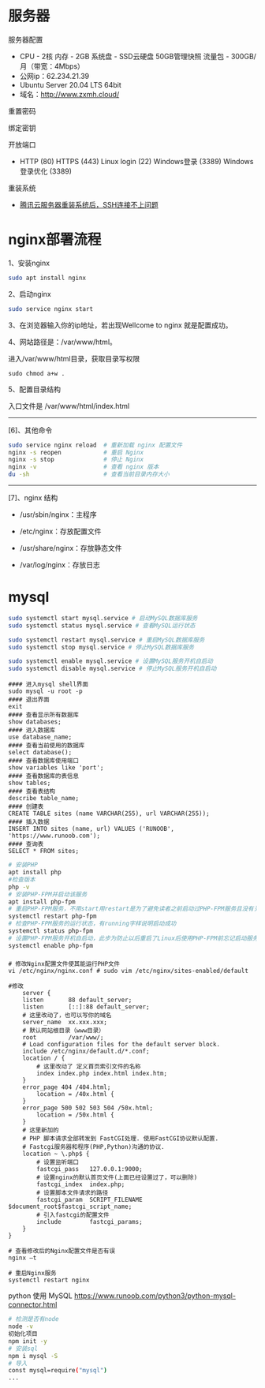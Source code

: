 # 服务器

服务器配置

-   CPU - 2核 内存 - 2GB	系统盘 - SSD云硬盘 50GB管理快照	流量包 - 300GB/月（带宽：4Mbps）
-   公网ip：62.234.21.39
-   Ubuntu Server 20.04 LTS 64bit
-   域名：http://www.zxmh.cloud/

重置密码	

绑定密钥

开放端口

-   HTTP (80)	HTTPS (443)	Linux login (22)	Windows登录 (3389)	Windows登录优化 (3389)

重装系统

-   [腾讯云服务器重装系统后，SSH连接不上问题](https://blog.csdn.net/Cosfox/article/details/127401123?ops_request_misc=%257B%2522request%255Fid%2522%253A%2522169117755616777224451207%2522%252C%2522scm%2522%253A%252220140713.130102334.pc%255Fall.%2522%257D&request_id=169117755616777224451207&biz_id=0&utm_medium=distribute.pc_search_result.none-task-blog-2~all~first_rank_ecpm_v1~rank_v31_ecpm-4-127401123-null-null.142^v92^control&utm_term=%E8%85%BE%E8%AE%AF%E4%BA%91%E6%9C%8D%E5%8A%A1%E5%99%A8%E9%87%8D%E8%A3%85%E7%B3%BB%E7%BB%9F&spm=1018.2226.3001.4187)

# nginx部署流程

1、安装nginx

```bash
sudo apt install nginx
```

2、启动nginx

```bash
sudo service nginx start
```

3、在浏览器输入你的ip地址，若出现Wellcome to nginx 就是配置成功。

4、网站路径是：/var/www/html。

进入/var/www/html目录，获取目录写权限

```
sudo chmod a+w .
```

5、配置目录结构

入口文件是 /var/www/html/index.html

------

[6]、其他命令

```bash
sudo service nginx reload  # 重新加载 nginx 配置文件
nginx -s reopen            # 重启 Nginx
nginx -s stop              # 停止 Nginx
nginx -v				   # 查看 nginx 版本
du -sh					   # 查看当前目录内存大小
```

------

[7]、nginx 结构

-   /usr/sbin/nginx：主程序

-   /etc/nginx：存放配置文件

-   /usr/share/nginx：存放静态文件

-   /var/log/nginx：存放日志

# mysql

```bash
sudo systemctl start mysql.service # 启动MySQL数据库服务
sudo systemctl status mysql.service # 查看MySQL运行状态

sudo systemctl restart mysql.service # 重启MySQL数据库服务
sudo systemctl stop mysql.service # 停止MySQL数据库服务

sudo systemctl enable mysql.service # 设置MySQL服务开机自启动
sudo systemctl disable mysql.service # 停止MySQL服务开机自启动
```

```mysql
#### 进入mysql shell界面
sudo mysql -u root -p
#### 退出界面
exit
#### 查看显示所有数据库
show databases;
#### 进入数据库
use database_name;
#### 查看当前使用的数据库
select database();
#### 查看数据库使用端口
show variables like 'port';
#### 查看数据库的表信息
show tables;
#### 查看表结构
describe table_name;
#### 创建表
CREATE TABLE sites (name VARCHAR(255), url VARCHAR(255));
#### 插入数据
INSERT INTO sites (name, url) VALUES ('RUNOOB', 'https://www.runoob.com');
#### 查询表
SELECT * FROM sites;
```



```bash
# 安装PHP
apt install php
#检查版本
php -v
# 安装PHP-FPM并启动该服务
apt install php-fpm
# 重启PHP-FPM服务，不用start用restart是为了避免读者之前启动过PHP-FPM服务且没有关闭
systemctl restart php-fpm
# 检查PHP-FPM服务的运行状态，有running字样说明启动成功
systemctl status php-fpm
# 设置PHP-FPM服务开机自启动，此步为防止以后重启了Linux后使用PHP-FPM前忘记启动服务，读者视自身情况选择是否执行本命令
systemctl enable php-fpm
```

#### 

```
# 修改Nginx配置文件使其能运行PHP文件
vi /etc/nginx/nginx.conf # sudo vim /etc/nginx/sites-enabled/default
 
#修改
    server {
    listen       88 default_server;
    listen       [::]:88 default_server;
    # 这里改动了，也可以写你的域名
    server_name  xx.xxx.xxx;
    # 默认网站根目录（www目录）
    root         /var/www/;
    # Load configuration files for the default server block.
    include /etc/nginx/default.d/*.conf;
    location / {
        # 这里改动了 定义首页索引文件的名称
        index index.php index.html index.htm;
    }
    error_page 404 /404.html;
        location = /40x.html {
    }
    error_page 500 502 503 504 /50x.html;
        location = /50x.html {
    }
    # 这里新加的
    # PHP 脚本请求全部转发到 FastCGI处理. 使用FastCGI协议默认配置.
    # Fastcgi服务器和程序(PHP,Python)沟通的协议.
    location ~ \.php$ {
        # 设置监听端口
        fastcgi_pass   127.0.0.1:9000;
        # 设置nginx的默认首页文件(上面已经设置过了，可以删除)
        fastcgi_index  index.php;
        # 设置脚本文件请求的路径
        fastcgi_param  SCRIPT_FILENAME  $document_root$fastcgi_script_name;
        # 引入fastcgi的配置文件
        include        fastcgi_params;
    }
}
 
# 查看修改后的Nginx配置文件是否有误
nginx –t
 
# 重启Nginx服务
systemctl restart nginx
```





python 使用 MySQL https://www.runoob.com/python3/python-mysql-connector.html



```bash
# 检测是否有node
node -v
初始化项目
npm init -y
# 安装sql
npm i mysql -S
# 导入
const mysql=require("mysql")
...
```

